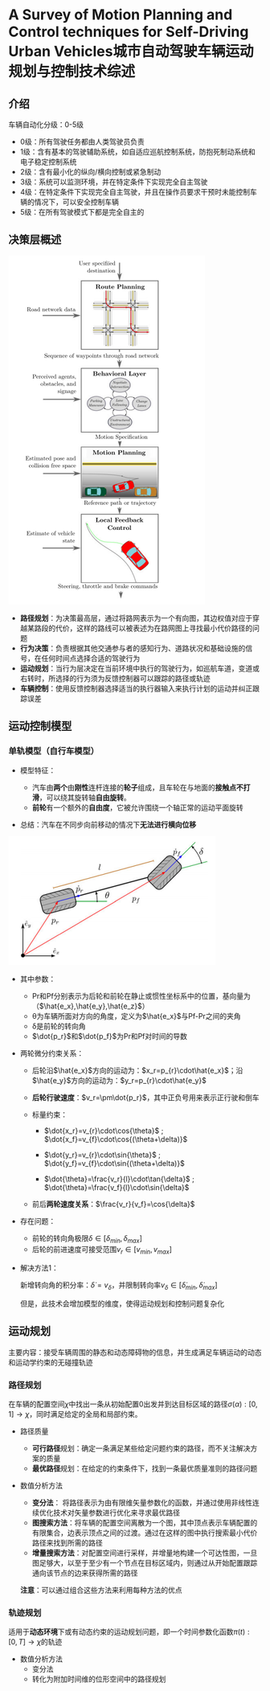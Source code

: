 # A Survey of Motion Planning and Control techniques for Self-Driving Urban Vehicles城市自动驾驶车辆运动规划与控制技术综述

## 介绍

车辆自动化分级：0-5级

- 0级：所有驾驶任务都由人类驾驶员负责
- 1级：含有基本的驾驶辅助系统，如自适应巡航控制系统，防抱死制动系统和电子稳定控制系统
- 2级：含有最小化的纵向/横向控制或紧急制动
- 3级：系统可以监测环境，并在特定条件下实现完全自主驾驶
- 4级：在特定条件下实现完全自主驾驶，并且在操作员要求干预时未能控制车辆的情况下，可以安全控制车辆
- 5级：在所有驾驶模式下都是完全自主的



## 决策层概述

![image-20231205103056270](imgs/image-20231205103056270.png)

- **路径规划**：为决策最高层，通过将路网表示为一个有向图，其边权值对应于穿越某路段的代价，这样的路线可以被表述为在路网图上寻找最小代价路径的问题
- **行为决策**：负责根据其他交通参与者的感知行为、道路状况和基础设施的信号，在任何时间点选择合适的驾驶行为
- **运动规划**：当行为层决定在当前环境中执行的驾驶行为，如巡航车道，变道或右转时，所选择的行为须为反馈控制器可以跟踪的路径或轨迹
- **车辆控制**：使用反馈控制器选择适当的执行器输入来执行计划的运动并纠正跟踪误差



## 运动控制模型

### 单轨模型（自行车模型）

- 模型特征：
  -  汽车由**两个**由**刚性**连杆连接的**轮子**组成，且车轮在与地面的**接触点不打滑**，可以绕其旋转轴**自由旋转**。
  - **前轮**有一个额外的**自由度**，它被允许围绕一个轴正常的运动平面旋转

- 总结：汽车在不同步向前移动的情况下**无法进行横向位移**

![image-20231205142408630](imgs/image-20231205142408630.png)

- 其中参数：

  -  Pr和Pf分别表示为后轮和前轮在静止或惯性坐标系中的位置，基向量为（$\hat{e_x},\hat{e_y},\hat{e_z}$）
  -  θ为车辆所面对方向的角度，定义为$\hat{e_x}$与Pf-Pr之间的夹角
  -  δ是前轮的转向角
  -  $\dot{p_r}$和$\dot{p_f}$为Pr和Pf对时间的导数
  
- 两轮微分约束关系：

  - 后轮沿$\hat{e_x}$方向的运动为：$x_r=p_{r}\cdot\hat{e_x}$；沿$\hat{e_y}$方向的运动为：$y_r=p_{r}\cdot\hat{e_y}$

  - **后轮行驶速度**：$v_r=\pm\dot{p_r}$，其中正负号用来表示正行驶和倒车

  - 标量约束：

    - $\dot{x_r}=v_{r}\cdot\cos{\theta}$ ; $\dot{x_f}=v_{f}\cdot\cos{(\theta+\delta)}$ 

    - $\dot{y_r}=v_{r}\cdot\sin{\theta}$ ; $\dot{y_f}=v_{f}\cdot\sin{(\theta+\delta)}$ 

    - $\dot{\theta}=\frac{v_r}{l}\cdot\tan{\delta}$ ; $\dot{\theta}=\frac{v_f}{l}\cdot\sin{\delta}$ 

  - 前后**两轮速度关系**：$\frac{v_r}{v_f}=\cos{\delta}$

- 存在问题：
  - 前轮的转向角极限$\delta\in[\delta_{min},\delta_{max}]$
  - 后轮的前进速度可接受范围$v_r\in[v_{min},v_{max}]$
  
- 解决方法1：

  新增转向角的积分率：$\dot{\delta}=v_{\delta}$，并限制转向率$v_{\delta}\in[\dot{\delta}_{min},\dot{\delta}_{max}]$

  但是，此技术会增加模型的维度，使得运动规划和控制问题复杂化



## 运动规划

主要内容：接受车辆周围的静态和动态障碍物的信息，并生成满足车辆运动的动态和运动学约束的无碰撞轨迹



### 路径规划

在车辆的配置空间$\chi$中找出一条从初始配置0出发并到达目标区域的路径$\sigma(\alpha):[0,1]\rightarrow\chi$，同时满足给定的全局和局部约束。

- 路径质量
  - **可行路径**规划：确定一条满足某些给定问题约束的路径，而不关注解决方案的质量
  - **最优路径**规划：在给定的约束条件下，找到一条最优质量准则的路径问题

- 数值分析方法

  - **变分法**： 将路径表示为由有限维矢量参数化的函数，并通过使用非线性连续优化技术对矢量参数进行优化来寻求最优路径
  - **图搜索方法**：将车辆的配置空间离散为一个图，其中顶点表示车辆配置的有限集合，边表示顶点之间的过渡。通过在这样的图中执行搜索最小代价路径来找到所需的路径
  - **增量搜索方法**：对配置空间进行采样，并增量地构建一个可达性图，一旦图足够大，以至于至少有一个节点在目标区域内，则通过从开始配置跟踪通向该节点的边来获得所需的路径

  **注意**：可以通过组合这些方法来利用每种方法的优点



### 轨迹规划

适用于**动态环境**下或有动态约束的运动规划问题，即一个时间参数化函数$\pi(t):[0,T]\rightarrow\chi$的轨迹

- 数值分析方法
  - 变分法
  - 转化为附加时间维的位形空间中的路径规划 
